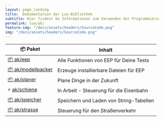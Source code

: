 ```yaml
---
layout: page_landing
title:  Dokumentation der Lua-Bibliothek
subtitle: Hier findest Du Informationen zum Verwenden der Programmierschnittstelle
permalink: lua/ak/
feature-img: "/docs/assets/headers/SourceCode.png"
img: "/docs/assets/headers/SourceCode.png"
---
```


<table class="table flex" style="width: 35em; max-width: inherit;">
  <thead>
    <tr>
      <th scope="col">📦&nbsp;Paket</th>
      <th scope="col">Inhalt</th>
    </tr>
  </thead>
  <tbody>
    <tr>
      <td><a href="eep/">📦&nbsp;ak/eep</a></td>
      <td>Alle Funktionen von EEP für Deine Tests</td>
    </tr>
    <tr>
      <td><nobr><a href="modellpacker/">📦&nbsp;ak/modellpacker</a></nobr></td>
      <td>Erzeuge installierbare Dateien für EEP</td>
    </tr>
    <tr>
      <td><a href="planer/">📦&nbsp;ak/planer</a></td>
      <td>Plane Dinge in der Zukunft</td>
    </tr>
    <tr>
      <td>⚡&nbsp;<a class="text-muted" href="schiene/">ak/schiene</a></td>
      <td>In Arbeit<span class="text-muted"> - Steuerung für die Eisenbahn</span></td>
    </tr>
    <tr>
      <td><a href="speicher/">📦&nbsp;ak/speicher</a></td>
      <td>Speichern und Laden von String-Tabellen</td>
    </tr>
    <tr>
      <td><a href="strasse/">📦&nbsp;ak/strasse</a></td>
      <td>Steuerung für den Straßenverkehr</td>
    </tr>
  </tbody>
</table>
